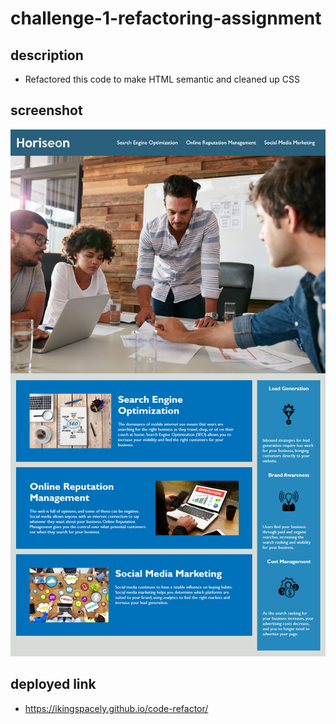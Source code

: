 # challenge-1-refactoring-assignment


## description
- Refactored this code to make HTML semantic and cleaned up CSS

## screenshot
![The Horiseon webpage includes a navigation bar, a header image, and cards with text and images at the bottom of the page.](./assets/images/01-html-css-git-homework-demo.png)

## deployed link
- https://ikingspacely.github.io/code-refactor/
